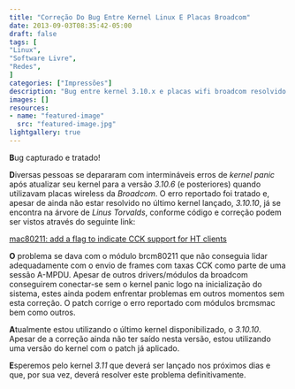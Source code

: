 ```yaml
---
title: "Correção Do Bug Entre Kernel Linux E Placas Broadcom"
date: 2013-09-03T08:35:42-05:00
draft: false
tags: [
"Linux",
"Software Livre",
"Redes",
]
categories: ["Impressões"]
description: "Bug entre kernel 3.10.x e placas wifi broadcom resolvido para o kernel 3.11.x"
images: []
resources:
- name: "featured-image"
  src: "featured-image.jpg"
lightgallery: true
---
```

**B**ug capturado e tratado!

**D**iversas pessoas se depararam com intermináveis erros de *kernel panic* após atualizar seu kernel para a versão *3.10.6* (e posteriores) quando utilizavam placas wireless da *Broadcom*. O erro reportado foi tratado e, apesar de ainda não estar resolvido no último kernel lançado, *3.10.10*, já se encontra na árvore de *Linus Torvalds*, conforme código e correção podem ser vistos através do seguinte link:

<!--more-->

[mac80211: add a flag to indicate CCK support for HT clients](https://git.kernel.org/cgit/linux/kernel/git/torvalds/linux.git/commit/?id=2dfca312a91631311c1cf7c090246cc8103de038)

**O** problema se dava com o módulo brcm80211 que não conseguia lidar adequadamente com o envio de frames com taxas CCK como parte de uma sessão A-MPDU. Apesar de outros drivers/módulos da broadcom conseguirem conectar-se sem o kernel panic logo na inicialização do sistema, estes ainda podem enfrentar problemas em outros momentos sem esta correção. O patch corrige o erro reportado com módulos brcmsmac bem como outros.

**A**tualmente estou utilizando o último kernel disponibilizado, o *3.10.10*. Apesar de a correção ainda não ter saído nesta versão, estou utilizando uma versão do kernel com o patch já aplicado.

**E**speremos pelo kernel *3.11* que deverá ser lançado nos próximos dias e que, por sua vez, deverá resolver este problema definitivamente.
